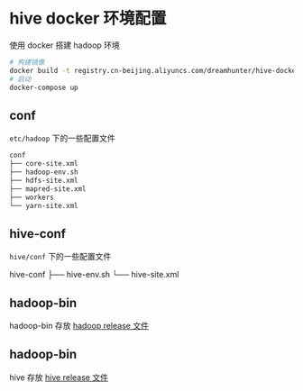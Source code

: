 # hive docker 环境配置

使用 docker 搭建 hadoop 环境

```bash
# 构建镜像
docker build -t registry.cn-beijing.aliyuncs.com/dreamhunter/hive-docker:1.0 .
# 启动
docker-compose up
```

## conf

`etc/hadoop` 下的一些配置文件

```bash
conf
├── core-site.xml
├── hadoop-env.sh
├── hdfs-site.xml
├── mapred-site.xml
├── workers
└── yarn-site.xml
```

## hive-conf

`hive/conf` 下的一些配置文件

hive-conf
├── hive-env.sh
└── hive-site.xml

## hadoop-bin

hadoop-bin 存放 [hadoop release 文件](https://mirrors.tuna.tsinghua.edu.cn/apache/hadoop/common/hadoop-3.3.1/hadoop-3.3.1.tar.gz)

## hadoop-bin

hive 存放 [hive release 文件](https://mirror-hk.koddos.net/apache/hive/hive-3.1.2/apache-hive-3.1.2-bin.tar.gz)
